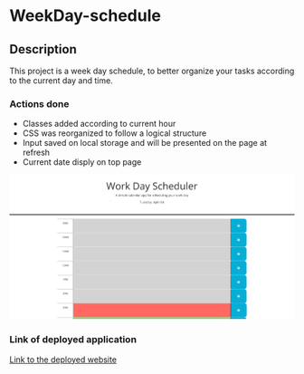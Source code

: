 # WeekDay-schedule

## Description

This project is a week day schedule, to better organize your tasks according to the current day and time.

### Actions done
* Classes added according to current hour
* CSS was reorganized to follow a logical structure
* Input saved on local storage and will be presented on the page at refresh
* Current date disply on top page

![screenshot of index.html](./assets/images/cattura.PNG)

### Link of deployed application
[Link to the deployed website](https://purplelume.github.io/WeekDay-schedule/)